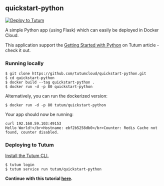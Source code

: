 ## quickstart-python


[![Deploy to Tutum](https://s.tutum.co/deploy-to-tutum.svg)](https://dashboard.tutum.co/stack/deploy/)

A simple Python app (using Flask) which can easily be deployed in Docker Cloud.

This application support the [Getting Started with Python](https://support.tutum.co/support/solutions/folders/5000171774) on Tutum article - check it out.

### Running locally

```
$ git clone https://github.com/tutumcloud/quickstart-python.git
$ cd quickstart-python
$ docker build --tag quickstart-python .
$ docker run -d -p 80 quickstart-python
```

Alternatively, you can run the dockerized version:

```
$ docker run -d -p 80 tutum/quickstart-python
```

Your app should now be running:

```
curl 192.168.59.103:49153
Hello World!</br>Hostname: ebf2b5258db0</br>Counter: Redis Cache not found, counter disabled.
```

### Deploying to Tutum

[Install the Tutum CLI.](https://support.tutum.co/support/solutions/articles/5000049209-installing-the-command-line-interface-tool)

```
$ tutum login
$ tutum service run tutum/quickstart-python 
```

**Continue with this tutorial [here](https://support.tutum.co/support/solutions/folders/5000171774).**

